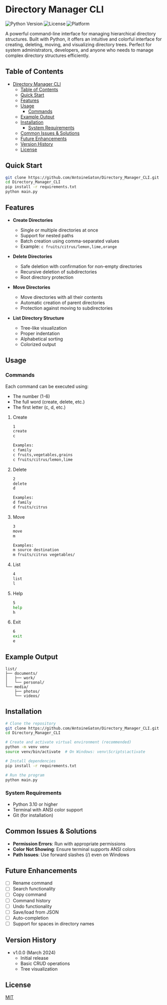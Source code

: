 # Directory Manager CLI

![Python Version](https://img.shields.io/badge/python-3.10+-blue.svg)
![License](https://img.shields.io/badge/license-MIT-green.svg)
![Platform](https://img.shields.io/badge/platform-Windows%20%7C%20Linux%20%7C%20MacOS-lightgrey.svg)


A powerful command-line interface for managing hierarchical directory structures. Built with Python, it offers an intuitive and colorful interface for creating, deleting, moving, and visualizing directory trees. Perfect for system administrators, developers, and anyone who needs to manage complex directory structures efficiently.

## Table of Contents
- [Directory Manager CLI](#directory-manager-cli)
  - [Table of Contents](#table-of-contents)
  - [Quick Start](#quick-start)
  - [Features](#features)
  - [Usage](#usage)
    - [Commands](#commands)
  - [Example Output](#example-output)
  - [Installation](#installation)
    - [System Requirements](#system-requirements)
  - [Common Issues \& Solutions](#common-issues--solutions)
  - [Future Enhancements](#future-enhancements)
  - [Version History](#version-history)
  - [License](#license)

## Quick Start
```bash
git clone https://github.com/AntoineGaton/Directory_Manager_CLI.git
cd Directory_Manager_CLI
pip install -r requirements.txt
python main.py
```

## Features

- **Create Directories**
  - Single or multiple directories at once
  - Support for nested paths
  - Batch creation using comma-separated values
  - Example: `c fruits/citrus/lemon,lime,orange`

- **Delete Directories**
  - Safe deletion with confirmation for non-empty directories
  - Recursive deletion of subdirectories
  - Root directory protection

- **Move Directories**
  - Move directories with all their contents
  - Automatic creation of parent directories
  - Protection against moving to subdirectories

- **List Directory Structure**
  - Tree-like visualization
  - Proper indentation
  - Alphabetical sorting
  - Colorized output

## Usage

### Commands
Each command can be executed using:
- The number (1-6)
- The full word (create, delete, etc.)
- The first letter (c, d, etc.)

1. Create
   ```bash
   1
   create
   c
   
   Examples:
   c family
   c fruits,vegetables,grains
   c fruits/citrus/lemon,lime
   ```

2. Delete
   ```bash
   2
   delete
   d
   
   Examples:
   d family
   d fruits/citrus
   ```

3. Move
   ```bash
   3
   move
   m
   
   Examples:
   m source destination
   m fruits/citrus vegetables/
   ```

4. List
   ```bash
   4
   list
   l
   ```

5. Help
   ```bash
   5
   help
   h
   ```

6. Exit
   ```bash
   6
   exit
   e
   ```

## Example Output
```
list/
├── documents/
│   ├── work/
│   └── personal/
└── media/
    ├── photos/
    └── videos/
```

## Installation

```bash
# Clone the repository
git clone https://github.com/AntoineGaton/Directory_Manager_CLI.git
cd Directory_Manager_CLI

# Create and activate virtual environment (recommended)
python -m venv venv
source venv/bin/activate  # On Windows: venv\Scripts\activate

# Install dependencies
pip install -r requirements.txt

# Run the program
python main.py
```

### System Requirements
- Python 3.10 or higher
- Terminal with ANSI color support
- Git (for installation)

## Common Issues & Solutions
- **Permission Errors**: Run with appropriate permissions
- **Color Not Showing**: Ensure terminal supports ANSI colors
- **Path Issues**: Use forward slashes (/) even on Windows

## Future Enhancements

- [ ] Rename command
- [ ] Search functionality
- [ ] Copy command
- [ ] Command history
- [ ] Undo functionality
- [ ] Save/load from JSON
- [ ] Auto-completion
- [ ] Support for spaces in directory names

## Version History
- v1.0.0 (March 2024)
  - Initial release
  - Basic CRUD operations
  - Tree visualization

## License

[MIT](https://choosealicense.com/licenses/mit/)